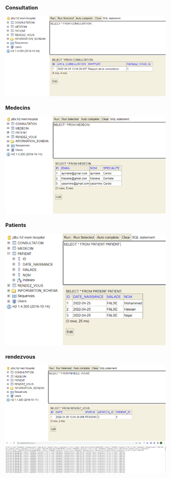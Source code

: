 <h3>Consultation</h3>
<img src="Images/consultation.PNG">
<h3>Medecins</h3>
<img src="Images/medecin.PNG">
<h3>Patients</h3>
<img src="Images/patients1.PNG">
<h3>rendezvous</h3>
<img src="Images/rendezvous.PNG">
<img src="Images/patients.PNG">



